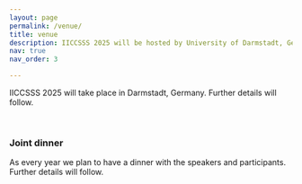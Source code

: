```yaml
---
layout: page
permalink: /venue/
title: venue
description: IICCSSS 2025 will be hosted by University of Darmstadt, Germany
nav: true
nav_order: 3

---
```


<style>
	.map-container {
		position: relative;
		padding-bottom: 56.25%;
		height: 0;
		overflow: hidden;
	}

	.map-container iframe {
		position: absolute;
		top: 0;
		left: 0;
		width: 100%;
		height: 100%;
	}
</style>

IICCSSS 2025 will take place in Darmstadt, Germany. Further details will follow. 

<!-- <div class="row">
    <div class="col-lg-7 col-sm-7 m-auto">
        <div class="map-container">
            <iframe src="https://www.google.com/maps/embed?pb=!1m18!1m12!1m3!1d2440.662773365469!2d8.022473112870856!3d52.28582397188382!2m3!1f0!2f0!3f0!3m2!1i1024!2i768!4f13.1!3m3!1m2!1s0x47b9e5dc94d63ad7%3A0x30139733bba9a7a9!2sOsnabrueck%20University%20Building%2032%20-%20Physics!5e0!3m2!1sen!2snl!4v1717098419326!5m2!1sen!2snl" width="600" height="450" style="border:0;" allowfullscreen="" loading="lazy" referrerpolicy="no-referrer-when-downgrade"></iframe>
        </div>
    </div>
</div> -->
<br>


### Joint dinner
As every year we plan to have a dinner with the speakers and participants. Further details will follow.
<!-- We hope that both speakers and summer school participants will join us for dinner at [Weinkrüger](https://www.weinkrüger.de) (Marienstraße 18, 49074 Osnabrück) on Wednesday, 11 September, at 18.30.



<div class="row">
    <div class="col-lg-7 col-sm-7 m-auto">
        <div class="map-container">
            <iframe src="https://www.google.com/maps/embed?pb=!1m18!1m12!1m3!1d2441.170134235371!2d8.038416112870486!3d52.27661317188168!2m3!1f0!2f0!3f0!3m2!1i1024!2i768!4f13.1!3m3!1m2!1s0x47b9e594e2f751db%3A0x720a968a5a99d360!2sWeinkr%C3%BCger!5e0!3m2!1sen!2sde!4v1725744298095!5m2!1sen!2sde" width="600" height="450" style="border:0;" allowfullscreen="" loading="lazy" referrerpolicy="no-referrer-when-downgrade"></iframe>
        </div>
    </div>
</div> -->
<br>


